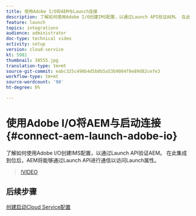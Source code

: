 ```yaml
---
title: 使用Adobe I/O将AEM与Launch连接
description: 了解如何使用Adobe I/O创建IMS配置，以通过Launch API验证AEM。 在此集成到位后，AEM将能够通过Launch API进行通信以访问Launch属性。
feature: launch
topics: integrations
audience: administrator
doc-type: technical video
activity: setup
version: cloud-service
kt: 5981
thumbnail: 38555.jpg
translation-type: tm+mt
source-git-commit: eabc325c498b4d5b8b5a53b9004f0e89d82cefe3
workflow-type: tm+mt
source-wordcount: '98'
ht-degree: 0%

---
```



# 使用Adobe I/O将AEM与启动连接{#connect-aem-launch-adobe-io}

了解如何使用Adobe I/O创建IMS配置，以通过Launch API验证AEM。 在此集成到位后，AEM将能够通过Launch API进行通信以访问Launch属性。

>[!VIDEO](https://video.tv.adobe.com/v/38555?quality=12&learn=on)

## 后续步骤

[创建启动Cloud Service配置](create-launch-cloud-service.md)

